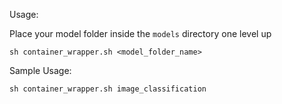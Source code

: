 Usage: 

Place your model folder inside the ```models``` directory one level up

```
sh container_wrapper.sh <model_folder_name>
```

Sample Usage: 
```
sh container_wrapper.sh image_classification
```
